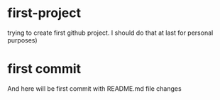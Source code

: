 # first-project
trying to create first github project.
I should do that at last for personal purposes)

# first commit
And here will be first commit with README.md file changes
